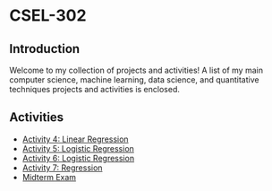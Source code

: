 # CSEL-302

## Introduction
Welcome to my collection of projects and activities! A list of my main computer science, machine learning, data science, and quantitative techniques projects and activities is enclosed.

## Activities
<ul>
    <li><a target="_blank" href="https://colab.research.google.com/drive/1hFM8vBULv18aP_saDLYFrr5AzIxIvZNU?usp=sharing">Activity 4: Linear Regression</a></li>
    <li><a target="_blank" href="https://colab.research.google.com/drive/1-nCLb0o1-BS4T6R1Eg0faoMcCW1pWCkZ?usp=sharing">Activity 5: Logistic Regression</a></li>
    <li><a target="_blank" href="https://colab.research.google.com/drive/19WDRnp4H1cvZj2kgxF8LRflwjKXHbEsX?usp=sharing">Activity 6: Logistic Regression</a></li>
    <li><a target="_blank" href="https://colab.research.google.com/drive/1MKrW3VYEHEYEse90w4qZnuvhSm4HG0xe">Activity 7: Regression</a></li>
    <li><a target="_blank" href="https://colab.research.google.com/drive/1m-5vhaz_OnKjw0zzwuEPPcQfIj6rc6z3?usp=sharing">Midterm Exam</a></li>
</ul>
